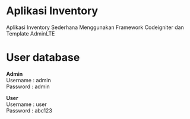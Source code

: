 # Aplikasi Inventory

Aplikasi Inventory Sederhana Menggunakan Framework Codeigniter dan Template AdminLTE

# User database
<strong>Admin</strong><br>
Username : admin<br>
Password : admin

<strong>User</strong><br>
Username : user<br>
Password : abc123
